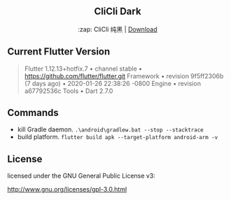 <h2 align='center'> CliCli Dark </h2>

<p align='center'> :zap: CliCli 纯黑 | <a href='https://app.clicli.me'>Download</a></p>

## Current Flutter Version

> Flutter 1.12.13+hotfix.7 • channel stable • https://github.com/flutter/flutter.git
> Framework • revision 9f5ff2306b (7 days ago) • 2020-01-26 22:38:26 -0800
> Engine • revision a67792536c
> Tools • Dart 2.7.0

## Commands

- kill Gradle daemon.
  `.\android\gradlew.bat --stop --stacktrace`
- build platform.
  `flutter build apk --target-platform android-arm -v`

## License

licensed under the GNU General Public License v3:

http://www.gnu.org/licenses/gpl-3.0.html
